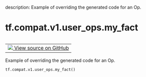 description: Example of overriding the generated code for an Op.

<div itemscope itemtype="http://developers.google.com/ReferenceObject">
<meta itemprop="name" content="tf.compat.v1.user_ops.my_fact" />
<meta itemprop="path" content="Stable" />
</div>

# tf.compat.v1.user_ops.my_fact

<!-- Insert buttons and diff -->

<table class="tfo-notebook-buttons tfo-api nocontent" align="left">
<td>
  <a target="_blank" href="https://github.com/tensorflow/tensorflow/blob/r2.2/tensorflow/python/user_ops/user_ops.py#L29-L32">
    <img src="https://www.tensorflow.org/images/GitHub-Mark-32px.png" />
    View source on GitHub
  </a>
</td>
</table>



Example of overriding the generated code for an Op.

<pre class="devsite-click-to-copy prettyprint lang-py tfo-signature-link">
<code>tf.compat.v1.user_ops.my_fact()
</code></pre>



<!-- Placeholder for "Used in" -->
